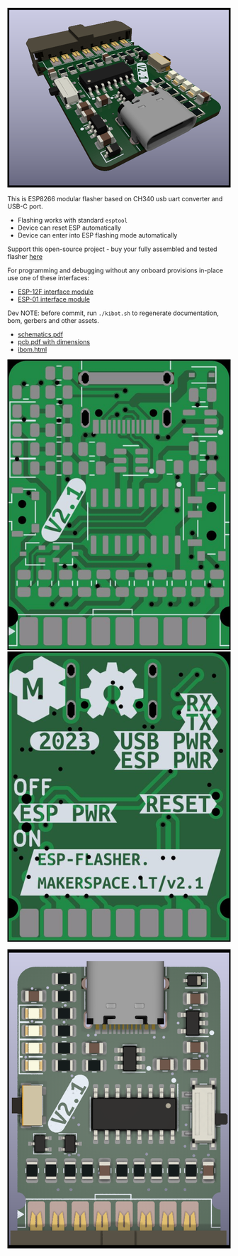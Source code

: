 ![PCB 3d main](gen/img_pcb_3d_main.png)


This is ESP8266 modular flasher based on CH340 usb uart converter and USB-C port.

* Flashing works with standard `esptool`
* Device can reset ESP automatically
* Device can enter into ESP flashing mode automatically


Support this open-source project - buy your fully assembled and tested flasher [here](http://esp-flasher.makerspace.lt/shop)


For programming and debugging without any onboard provisions in-place use one of these interfaces:

* [ESP-12F interface module](http://esp-12f.makerspace.lt/repo)
* [ESP-01 interface module](http://esp-01.makerspace.lt/repo)



Dev NOTE: before commit, run `./kibot.sh` to regenerate documentation, bom, gerbers and other assets.

* [schematics.pdf](gen/schematics.pdf)
* [pcb.pdf with dimensions](gen/pcb.pdf)
* [ibom.html](gen/single/ibom.html)


![PCB 2d front bare](gen/img_pcb_2d_front_bare.jpg)
![PCB 2d back bare](gen/img_pcb_2d_back_bare.jpg)

![PCB 3d front](gen/img_pcb_3d_front.png)





